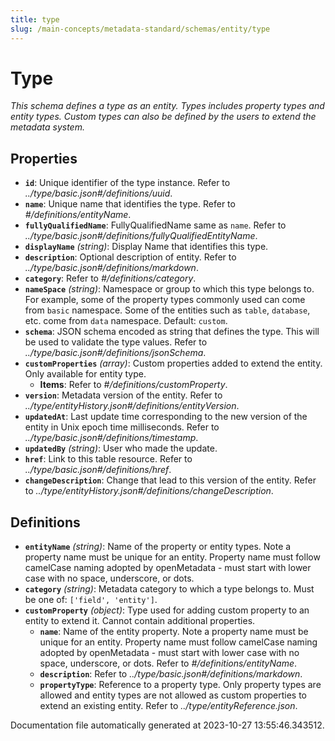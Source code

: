 ```yaml
---
title: type
slug: /main-concepts/metadata-standard/schemas/entity/type
---
```


# Type

*This schema defines a type as an entity. Types includes property types and entity types. Custom types can also be defined by the users to extend the metadata system.*

## Properties

- **`id`**: Unique identifier of the type instance. Refer to *../type/basic.json#/definitions/uuid*.
- **`name`**: Unique name that identifies the type. Refer to *#/definitions/entityName*.
- **`fullyQualifiedName`**: FullyQualifiedName same as `name`. Refer to *../type/basic.json#/definitions/fullyQualifiedEntityName*.
- **`displayName`** *(string)*: Display Name that identifies this type.
- **`description`**: Optional description of entity. Refer to *../type/basic.json#/definitions/markdown*.
- **`category`**: Refer to *#/definitions/category*.
- **`nameSpace`** *(string)*: Namespace or group to which this type belongs to. For example, some of the property types commonly used can come from `basic` namespace. Some of the entities such as `table`, `database`, etc. come from `data` namespace. Default: `custom`.
- **`schema`**: JSON schema encoded as string that defines the type. This will be used to validate the type values. Refer to *../type/basic.json#/definitions/jsonSchema*.
- **`customProperties`** *(array)*: Custom properties added to extend the entity. Only available for entity type.
  - **Items**: Refer to *#/definitions/customProperty*.
- **`version`**: Metadata version of the entity. Refer to *../type/entityHistory.json#/definitions/entityVersion*.
- **`updatedAt`**: Last update time corresponding to the new version of the entity in Unix epoch time milliseconds. Refer to *../type/basic.json#/definitions/timestamp*.
- **`updatedBy`** *(string)*: User who made the update.
- **`href`**: Link to this table resource. Refer to *../type/basic.json#/definitions/href*.
- **`changeDescription`**: Change that lead to this version of the entity. Refer to *../type/entityHistory.json#/definitions/changeDescription*.
## Definitions

- **`entityName`** *(string)*: Name of the property or entity types. Note a property name must be unique for an entity. Property name must follow camelCase naming adopted by openMetadata - must start with lower case with no space, underscore, or dots.
- **`category`** *(string)*: Metadata category to which a type belongs to. Must be one of: `['field', 'entity']`.
- **`customProperty`** *(object)*: Type used for adding custom property to an entity to extend it. Cannot contain additional properties.
  - **`name`**: Name of the entity property. Note a property name must be unique for an entity. Property name must follow camelCase naming adopted by openMetadata - must start with lower case with no space, underscore, or dots. Refer to *#/definitions/entityName*.
  - **`description`**: Refer to *../type/basic.json#/definitions/markdown*.
  - **`propertyType`**: Reference to a property type. Only property types are allowed and entity types are not allowed as custom properties to extend an existing entity. Refer to *../type/entityReference.json*.


Documentation file automatically generated at 2023-10-27 13:55:46.343512.
